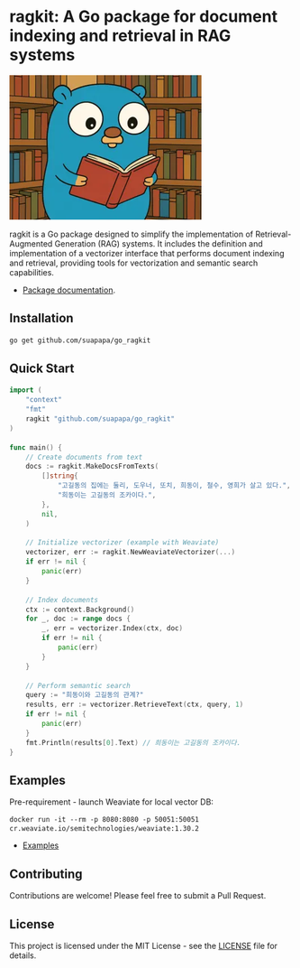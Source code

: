 # ragkit: A Go package for document indexing and retrieval in RAG systems

![ragkit_logo](_asset/ragkit_logo_256.webp)

ragkit is a Go package designed to simplify the implementation of Retrieval-Augmented Generation (RAG) systems.
It includes the definition and implementation of a vectorizer interface that performs document indexing and retrieval,
providing tools for vectorization and semantic search capabilities.

- [Package documentation](https://pkg.go.dev/github.com/suapapa/go_ragkit).

## Installation

```sh
go get github.com/suapapa/go_ragkit
```

## Quick Start

```go
import (
    "context"
    "fmt"
    ragkit "github.com/suapapa/go_ragkit"
)

func main() {
    // Create documents from text
    docs := ragkit.MakeDocsFromTexts(
        []string{
            "고길동의 집에는 둘리, 도우너, 또치, 희동이, 철수, 영희가 살고 있다.",
            "희동이는 고길동의 조카이다.",
        },
        nil,
    )

    // Initialize vectorizer (example with Weaviate)
    vectorizer, err := ragkit.NewWeaviateVectorizer(...)
    if err != nil {
        panic(err)
    }

    // Index documents
    ctx := context.Background()
    for _, doc := range docs {
        _, err = vectorizer.Index(ctx, doc)
        if err != nil {
            panic(err)
        }
    }

    // Perform semantic search
    query := "희동이와 고길동의 관계?"
    results, err := vectorizer.RetrieveText(ctx, query, 1)
    if err != nil {
        panic(err)
    }
    fmt.Println(results[0].Text) // 희동이는 고길동의 조카이다.
}
```

## Examples

Pre-requirement - launch Weaviate for local vector DB:
```
docker run -it --rm -p 8080:8080 -p 50051:50051 cr.weaviate.io/semitechnologies/weaviate:1.30.2
```

- [Examples](examples/)

## Contributing

Contributions are welcome! Please feel free to submit a Pull Request.

## License

This project is licensed under the MIT License - see the [LICENSE](LICENSE) file for details.
